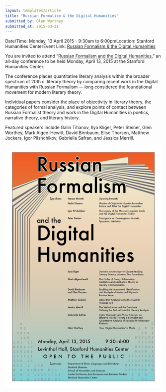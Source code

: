 ```yaml
---
layout: templates/article
title: "Russian Formalism & the Digital Humanities"
submitted_by: Glen Worthey
submitted_at: 2015-03-31
---
```



Date/Time: Monday, 13 April 2015 - 9:30am to 6:00pmLocation: Stanford Humanities CenterEvent Link: [Russian Formalism & the Digital Humanities](https://digitalhumanities.stanford.edu/russian-formalism-digital-humanities)

You are invited to attend “[Russian Formalism and the Digital Humanities](/russian-formalism-digital-humanities),” an all-day conference to be held Monday, April 13, 2015 at the Stanford Humanities Center.


The conference places quantitative literary analysis within the broader spectrum of 20th c. literary theory by comparing recent work in the Digital Humanities with Russian Formalism — long considered the foundational movement for modern literary theory.


Individual papers consider the place of objectivity in literary theory, the categories of formal analysis, and explore points of contact between Russian Formalist theory and work in the Digital Humanities in poetics, narrative theory, and literary history.


Featured speakers include Galin Tihanov, Ilya Kliger, Peter Steiner, Glen Worthey, Mark Algee-Hewitt, David Birnbaum, Elise Thorsen, Matthew Jockers, Igor Pilshchikov, Gabriella Safran, and Jessica Merrill.




![](../post-images/Russian-Formalism-final-1-screen.png)


